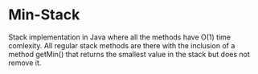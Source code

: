 # Min-Stack
Stack implementation in Java where all the methods have O(1) time comlexity. All regular stack methods are there
with the inclusion of a method getMin() that returns the smallest value in the stack but does not remove it.

